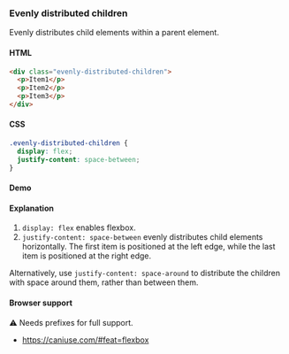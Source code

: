 ### Evenly distributed children

Evenly distributes child elements within a parent element.

#### HTML

```html
<div class="evenly-distributed-children">
  <p>Item1</p>
  <p>Item2</p>
  <p>Item3</p>
</div>
```

#### CSS

```css
.evenly-distributed-children {
  display: flex;
  justify-content: space-between;
}
```

#### Demo

#### Explanation

1. `display: flex` enables flexbox.
2. `justify-content: space-between` evenly distributes child elements horizontally. The first item is positioned at the left edge, while the last item is positioned at the right edge.

Alternatively, use `justify-content: space-around` to distribute the children with space around them, rather than between them.

#### Browser support

<span class="snippet__support-note">⚠️ Needs prefixes for full support.</span>

- https://caniuse.com/#feat=flexbox

<!-- tags: layout -->
